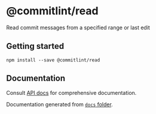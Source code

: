 # @commitlint/read

Read commit messages from a specified range or last edit

## Getting started

```shell
npm install --save @commitlint/read
```

## Documentation

Consult [API docs](https://commitlint.js.org/api/read) for comprehensive documentation.

Documentation generated from [`docs` folder](../../docs/api/read.md).
